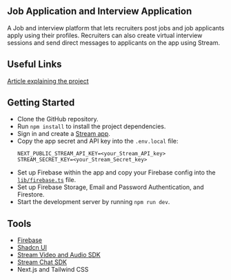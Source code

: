 ## Job Application and Interview Application 
A Job and interview platform that lets recruiters post jobs and job applicants apply using their profiles. 
Recruiters can also create virtual interview sessions and send direct messages to applicants on the app using Stream.

## Useful Links
[Article explaining the project](https://getstream.io/blog/job-app-interview-platform/)

## Getting Started
- Clone the GitHub repository.
- Run `npm install` to install the project dependencies.
- Sign in and create a [Stream app](https://getstream.io/).
- Copy the app secret and API key into the `.env.local` file:
  ```env
  NEXT_PUBLIC_STREAM_API_KEY=<your_Stream_API_key>
  STREAM_SECRET_KEY=<your_Stream_Secret_key>
  ```
- Set up Firebase within the app and copy your Firebase config into the [`lib/firebase.ts`](https://github.com/dha-stix/stream-job-interview-app/blob/main/src/lib/firebase.example.ts) file.
- Set up Firebase Storage, Email and Password Authentication, and Firestore.
- Start the development server by running `npm run dev`.

## Tools
- [Firebase](https://firebase.google.com/)
- [Shadcn UI](https://ui.shadcn.com/docs/installation)
- [Stream Video and Audio SDK](https://getstream.io/video/docs/react/)
- [Stream Chat SDK](https://getstream.io/chat/docs/react/)
- Next.js and Tailwind CSS
